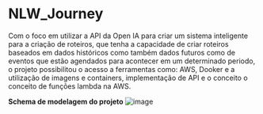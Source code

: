 # NLW_Journey

Com o foco em utilizar a API da Open IA para criar um sistema inteligente para a criação de roteiros, que tenha a capacidade de criar roteiros baseados em dados históricos como também dados futuros como de eventos que estão agendados para acontecer em um determinado periodo, o projeto possibilitou o acesso a ferramentas como: AWS, Dooker e a utilização de imagens e containers, implementação de API e o conceito o conceito de funções lambda na AWS. 

**Schema de modelagem do projeto**
![image](https://github.com/user-attachments/assets/778d60a1-254f-4235-815a-bc23318e5bf0)
